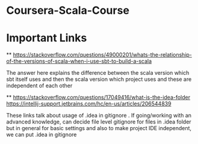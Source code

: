 # Coursera-Scala-Course


# Important Links
**
https://stackoverflow.com/questions/49000201/whats-the-relationship-of-the-versions-of-scala-when-i-use-sbt-to-build-a-scala

The answer here explains the difference between the scala version which sbt itself uses and then the scala version which project uses and these are independent of each other


**
https://stackoverflow.com/questions/17049416/what-is-the-idea-folder
https://intellij-support.jetbrains.com/hc/en-us/articles/206544839

These links talk about usage of .idea in gitignore . If going/working with an advanced knowledge, can decide file level gitignore for files in .idea folder but in general for basic settings and also to make project IDE independent, we can put .idea in gitignore
